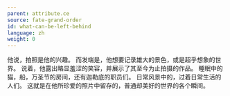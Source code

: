 ```yaml
---
parent: attribute.ce
source: fate-grand-order
id: what-can-be-left-behind
language: zh
weight: 0
---
```


他说，拍照是他的兴趣。
而发端是，他想要记录雄大的景色，或是超乎想象的世界。
说着，他露出略显羞涩的笑容，并展示了其至今为止拍摄的作品。
睡眠中的猫，船，万圣节的房间，还有迦勒底的职员们。
日常风景中的，过着日常生活的人们。
这就是在他所珍爱的照片中留存的，普通却美好的世界的各个瞬间。

